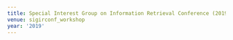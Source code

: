 ```yaml
---
title: Special Interest Group on Information Retrieval Conference (2019)
venue: sigirconf_workshop
year: '2019'
---
```

